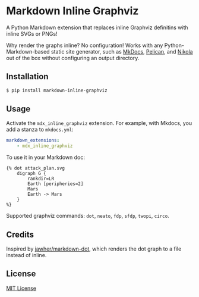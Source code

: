 # Markdown Inline Graphviz

A Python Markdown extension that replaces inline Graphviz definitins with
inline SVGs or PNGs!

Why render the graphs inline? No configuration! Works with any
Python-Markdown-based static site generator, such as
[MkDocs](http://www.mkdocs.org/), [Pelican](http://blog.getpelican.com/), and
[Nikola](https://getnikola.com/) out of the box without configuring an output
directory.

## Installation

```sh
$ pip install markdown-inline-graphviz
```

## Usage

Activate the `mdx_inline_graphviz` extension. For example, with Mkdocs, you add a stanza to `mkdocs.yml`:

```yaml
markdown_extensions:
    - mdx_inline_graphviz
```

To use it in your Markdown doc:

```
{% dot attack_plan.svg
    digraph G {
        rankdir=LR
        Earth [peripheries=2]
        Mars
        Earth -> Mars
    }
%}
```

Supported graphviz commands: `dot`, `neato`, `fdp`, `sfdp`, `twopi`, `circo`.

## Credits

Inspired by [jawher/markdown-dot](https://github.com/jawher/markdown-dot), which renders the dot graph to a file instead of inline.

## License

[MIT License](http://www.opensource.org/licenses/mit-license.php)
